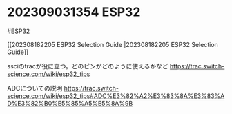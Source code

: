 # 202309031354 ESP32

#ESP32


[[202308182205 ESP32 Selection Guide |202308182205 ESP32 Selection Guide]]

ssciのtracが役に立つ。どのピンがどのように使えるかなど
<https://trac.switch-science.com/wiki/esp32_tips>

ADCについての説明
<https://trac.switch-science.com/wiki/esp32_tips#ADC%E3%82%A2%E3%83%8A%E3%83%AD%E3%82%B0%E5%85%A5%E5%8A%9B>
